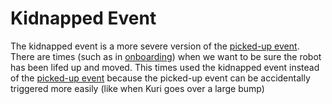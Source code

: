 # Kidnapped Event

The kidnapped event is a more severe version of the [picked-up event](picked_up.md).  There are times (such as in [onboarding](../onboarding.md)) when we
want to be sure the robot has been lifed up and moved.  This times used the kidnapped event instead of the [picked-up event](picked_up.md) because the picked-up event
can be accidentally triggered more easily (like when Kuri goes over a large bump)